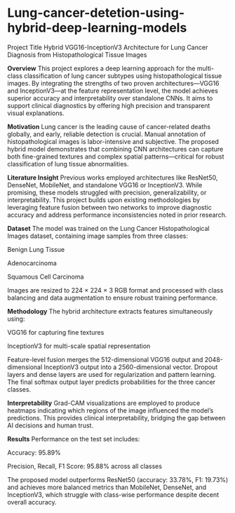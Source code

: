 # Lung-cancer-detetion-using-hybrid-deep-learning-models
Project Title
Hybrid VGG16-InceptionV3 Architecture for Lung Cancer Diagnosis from Histopathological Tissue Images

**Overview**
This project explores a deep learning approach for the multi-class classification of lung cancer subtypes using histopathological tissue images. By integrating the strengths of two proven architectures—VGG16 and InceptionV3—at the feature representation level, the model achieves superior accuracy and interpretability over standalone CNNs. It aims to support clinical diagnostics by offering high precision and transparent visual explanations.

**Motivation**
Lung cancer is the leading cause of cancer-related deaths globally, and early, reliable detection is crucial. Manual annotation of histopathological images is labor-intensive and subjective. The proposed hybrid model demonstrates that combining CNN architectures can capture both fine-grained textures and complex spatial patterns—critical for robust classification of lung tissue abnormalities.

**Literature Insight**
Previous works employed architectures like ResNet50, DenseNet, MobileNet, and standalone VGG16 or InceptionV3. While promising, these models struggled with precision, generalizability, or interpretability. This project builds upon existing methodologies by leveraging feature fusion between two networks to improve diagnostic accuracy and address performance inconsistencies noted in prior research.

**Dataset**
The model was trained on the Lung Cancer Histopathological Images dataset, containing image samples from three classes:

Benign Lung Tissue

Adenocarcinoma

Squamous Cell Carcinoma

Images are resized to 224 × 224 × 3 RGB format and processed with class balancing and data augmentation to ensure robust training performance.

**Methodology**
The hybrid architecture extracts features simultaneously using:

VGG16 for capturing fine textures

InceptionV3 for multi-scale spatial representation

Feature-level fusion merges the 512-dimensional VGG16 output and 2048-dimensional InceptionV3 output into a 2560-dimensional vector. Dropout layers and dense layers are used for regularization and pattern learning. The final softmax output layer predicts probabilities for the three cancer classes.

**Interpretability**
Grad-CAM visualizations are employed to produce heatmaps indicating which regions of the image influenced the model’s predictions. This provides clinical interpretability, bridging the gap between AI decisions and human trust.

**Results**
Performance on the test set includes:

Accuracy: 95.89%

Precision, Recall, F1 Score: 95.88% across all classes

The proposed model outperforms ResNet50 (accuracy: 33.78%, F1: 19.73%) and achieves more balanced metrics than MobileNet, DenseNet, and InceptionV3, which struggle with class-wise performance despite decent overall accuracy.
